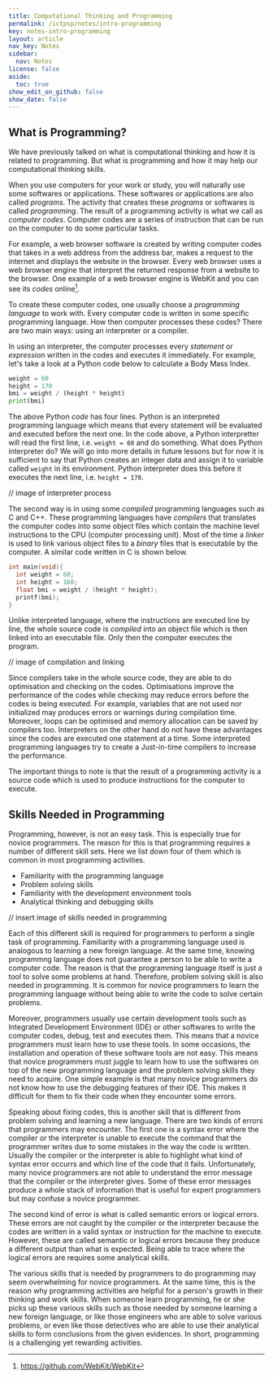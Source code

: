 ```yaml
---
title: Computational Thinking and Programming
permalink: /ictpsp/notes/intro-programming
key: notes-intro-programming
layout: article
nav_key: Notes
sidebar:
  nav: Notes
license: false
aside:
  toc: true
show_edit_on_github: false
show_date: false
---
```


## What is Programming?

We have previously talked on what is computational thinking and how it is related to programming. But what is programming and how it may help our computational thinking skills. 

When you use computers for your work or study, you will naturally use some softwares or applications. These softwares or applications are also called *programs*. The activity that creates these *programs* or softwares is called *programming*. The result of a programming activity is what we call as *computer codes*. Computer codes are a series of instruction that can be run on the computer to do some particular tasks. 

For example, a web browser software is created by writing computer codes that takes in a web address from the address bar, makes a request to the internet and displays the website in the browser. Every web browser uses a web browser engine that interpret the returned response from a website to the browser. One example of a web browser engine is WebKit and you can see its *codes* online[^1]. 

[^1]: https://github.com/WebKit/WebKit 

To create these computer codes, one usually choose a *programming language* to work with. Every computer code is written in some specific programming language. How then computer processes these codes? There are two main ways: using an interpreter or a compiler. 

In using an interpreter, the computer processes every *statement* or *expression* written in the codes and executes it immediately. For example, let's take a look at a Python code below to calculate a Body Mass Index.

```python
weight = 60
height = 170
bmi = weight / (height * height)
print(bmi)
```

The above Python *code* has four lines. Python is an interpreted programming language which means that every statement will be evaluated and executed before the next one. In the code above, a Python interpretter will read the first line, i.e. `weight = 60` and do something. What does Python interpreter do? We will go into more details in future lessons but for now it is sufficient to say that Python creates an integer data and assign it to variable called `weight` in its environment. Python interpreter does this before it executes the next line, i.e. `height = 170`. 

// image of interpreter process

The second way is in using some *compiled* programming languages such as C and C++. These programming languages have  *compilers* that translates the computer codes into some object files which contain the machine level instructions to the CPU (computer processing unit). Most of the time a *linker* is used to link various object files to a *binary* files that is executable by the computer. A similar code written in C is shown below.

```c
int main(void){
  int weight = 60;
  int height = 160;
  float bmi = weight / (height * height);
  printf(bmi);
}
```

Unlike interpreted language, where the instructions are executed line by line, the whole source code is *compiled* into an object file which is then linked into an executable file. Only then the computer executes the program.

// image of compilation and linking

Since compilers take in the whole source code, they are able to do optimisation and checking on the codes. Optimisations improve the performance of the codes while checking may reduce errors before the codes is being executed. For example, variables that are not used nor initialized may produces errors or warnings during compilation time. Moreover, loops can be optimised and memory allocation can be saved by compilers too. Interpreters on the other hand do not have these advantages since the codes are executed one statement at a time. Some interpreted programming languages try to create a Just-in-time compilers to increase the performance.


The important things to note is that the result of a programming activity is a source code which is used to produce instructions for the computer to execute. 


## Skills Needed in Programming

Programming, however, is not an easy task. This is especially true for novice programmers. The reason for this is that programming requires a number of different skill sets. Here we list down four of them which is common in most programming activities.
- Familiarity with the programming language
- Problem solving skills
- Familiarity with the development environment tools
- Analytical thinking and debugging skills

// insert image of skills needed in programming

Each of this different skill is required for programmers to perform a single task of programming. Familiarity with a programming language used is analogous to learning a new foreign language. At the same time, knowing programmng language does not guarantee a person to be able to write a computer code. The reason is that the programming language itself is just a tool to solve some problems at hand. Therefore, problem solving skill is also needed in programming. It is common for novice programmers to learn the programming language without being able to write the code to solve certain problems. 

Moreover, programmers usually use certain development tools such as Integrated Development Environment (IDE) or other softwares to write the computer codes, debug, test and executes them. This means that a novice programmers must learn how to use these tools. In some occasions, the installation and operation of these software tools are not easy. This means that novice programmers must juggle to learn how to use the softwares on top of the new programming language and the problem solving skills they need to acquire. One simple example is that many novice programmers do not know how to use the debugging features of their IDE. This makes it difficult for them to fix their code when they encounter some errors.

Speaking about fixing codes, this is another skill that is different from problem solving and learning a new language. There are two kinds of errors that programmers may encounter. The first one is a syntax error where the compiler or the interpreter is unable to execute the command that the programmer writes due to some mistakes in the way the code is written. Usually the compiler or the interpreter is able to highlight what kind of syntax error occurrs and which line of the code that it fails. Unfortunately, many novice programmers are not able to understand the error message that the compiler or the interpreter gives. Some of these error messages produce a whole stack of information that is useful for expert programmers but may confuse a novice programmer. 

The second kind of error is what is called semantic errors or logical errors. These errors are not caught by the compiler or the interpreter because the codes are written in a valid syntax or instruction for the machine to execute. However, these are called semantic or logical errors because they produce a different output than what is expected. Being able to trace where the logical errors are requires  some analytical skills. 

The various skills that is needed by programmers to do programming may seem overwhelming for novice programmers. At the same time, this is the reason why programming activities are helpful for a person's growth in their thinking and work skills. When someone learn programming, he or she picks up these various skills such as those needed by someone learning a new foreign language, or like those engineers who are able to solve various problems, or even like those detectives who are able to use their analytical skills to form conclusions from the given evidences. In short, programming is a challenging yet rewarding activities. 
